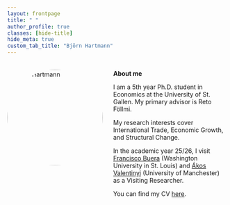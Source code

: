 ```yaml
---
layout: frontpage
title: " "
author_profile: true
classes: [hide-title]
hide_meta: true
custom_tab_title: "Björn Hartmann"
---
```


<style>
/* Scope to the custom layout only */
#main.frontpage-wide { max-width: 1400px; margin: 0 auto; padding: 0 2rem; }

/* Make the main area a two-column grid: sidebar | content */
#main.frontpage-wide {
  display: grid;
  grid-template-columns: 240px minmax(0, 1fr);
  column-gap: 2rem;
  align-items: start;
}

/* Sidebar column */
#main.frontpage-wide .sidebar {
  grid-column: 1;
  grid-row: 1;
  max-width: 240px;
  width: 240px;
  position: sticky; top: 2rem; /* optional: make it sticky */
}

/* Content column */
#main.frontpage-wide article.page { grid-column: 2; grid-row: 1; }
#main.frontpage-wide .page__content { max-width: none; width: 100%; min-width: 0; }

/* About section inside content: image left, text right */
.about-wrapper { display: grid; grid-template-columns: 220px 1fr; column-gap: 1.5rem; align-items: start; margin-top: 2rem; }
.about-wrapper img.home-portrait { width: 220px; height: 220px; object-fit: cover; border-radius: 50%; }
.about-text { min-width: 0; }

/* Stack on small screens */
@media (max-width: 700px) {
  #main.frontpage-wide { grid-template-columns: 1fr; }
  .about-wrapper { grid-template-columns: 1fr; }
  .about-wrapper img.home-portrait { margin-bottom: 1rem; }
}
</style>

<div class="about-wrapper">
  <img src="{{ '/assets/images/me.jpg' | relative_url }}" alt="Björn Hartmann" class="home-portrait">
  <div class="about-text">
    <strong>About me</strong>
    <p>I am a 5th year Ph.D. student in Economics at the University of St. Gallen. 
    My primary advisor is Reto Föllmi.</p>
    <p>My research interests cover International Trade, Economic Growth, and Structural Change.</p>
    <p>In the academic year 25/26, I visit
    <a href="https://sites.google.com/site/fjbuera/" target="_blank" rel="noopener">Francisco Buera</a> (Washington University in St. Louis) and 
    <a href="https://sites.google.com/site/valentinyiakos/" target="_blank" rel="noopener">Ákos Valentinyi</a> (University of Manchester) as a Visiting Researcher.</p>
    <p>You can find my CV <a href="/files/Academic_CV.pdf" target="_blank" rel="noopener">here</a>.</p>
  </div>
</div>
